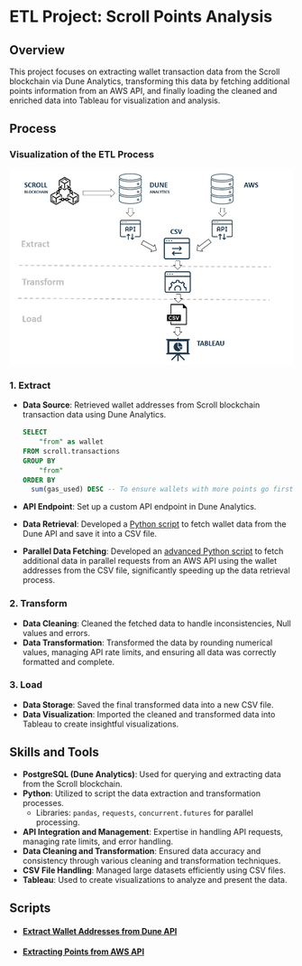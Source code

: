 # ETL Project: Scroll Points Analysis

## Overview
This project focuses on extracting wallet transaction data from the Scroll blockchain via Dune Analytics, transforming this data by fetching additional points information from an AWS API, and finally loading the cleaned and enriched data into Tableau for visualization and analysis.

## Process

### Visualization of the ETL Process

![ETL Process](https://github.com/Plishka/ETL/blob/main/ETL_scema.png)


### 1. Extract
- **Data Source**: Retrieved wallet addresses from Scroll blockchain transaction data using Dune Analytics.
  ```sql
  SELECT 
      "from" as wallet
  FROM scroll.transactions
  GROUP BY 
      "from"
  ORDER BY 
    sum(gas_used) DESC -- To ensure wallets with more points go first 
  ```

- **API Endpoint**: Set up a custom API endpoint in Dune Analytics.
- **Data Retrieval**: Developed a [Python script](https://github.com/Plishka/ETL/blob/main/Scroll%20Wallets%20fetch%20from%20Dune%20API.ipynb) to fetch wallet data from the Dune API and save it into a CSV file.
- **Parallel Data Fetching**: Developed an [advanced Python script](https://github.com/Plishka/ETL/blob/main/Scroll%20Marks%20fetch%20from%20AWS%20API.ipynb) to fetch additional data in parallel requests from an AWS API using the wallet addresses from the CSV file, significantly speeding up the data retrieval process.

### 2. Transform
- **Data Cleaning**: Cleaned the fetched data to handle inconsistencies, Null values and errors.
- **Data Transformation**: Transformed the data by rounding numerical values, managing API rate limits, and ensuring all data was correctly formatted and complete.

### 3. Load
- **Data Storage**: Saved the final transformed data into a new CSV file.
- **Data Visualization**: Imported the cleaned and transformed data into Tableau to create insightful visualizations.

## Skills and Tools
- **PostgreSQL (Dune Analytics)**: Used for querying and extracting data from the Scroll blockchain.
- **Python**: Utilized to script the data extraction and transformation processes.
  - Libraries: `pandas`, `requests`, `concurrent.futures` for parallel processing.
- **API Integration and Management**: Expertise in handling API requests, managing rate limits, and error handling.
- **Data Cleaning and Transformation**: Ensured data accuracy and consistency through various cleaning and transformation techniques.
- **CSV File Handling**: Managed large datasets efficiently using CSV files.
- **Tableau**: Used to create visualizations to analyze and present the data.

## Scripts

- #### [Extract Wallet Addresses from Dune API](https://github.com/Plishka/ETL/blob/main/Scroll%20Wallets%20fetch%20from%20Dune%20API.ipynb)
- #### [Extracting Points from AWS API](https://github.com/Plishka/ETL/blob/main/Scroll%20Marks%20fetch%20from%20AWS%20API.ipynb)
